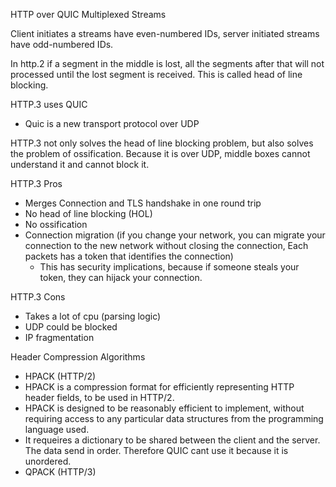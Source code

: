 HTTP over QUIC Multiplexed Streams

Client initiates a streams have even-numbered IDs, server initiated streams have odd-numbered IDs.


In http.2 if a segment in the middle is lost, all the segments after that will not processed until the lost segment is received. This is called head of line blocking.


HTTP.3 uses QUIC
- Quic is a new transport protocol over UDP

HTTP.3 not only solves the head of line blocking problem, but also solves the problem of ossification. Because it is over UDP, middle boxes cannot understand it and cannot block it.


HTTP.3 Pros
- Merges Connection and TLS handshake in one round trip
- No head of line blocking (HOL)
- No ossification
- Connection migration (if you change your network, you can migrate your connection to the new network without closing the connection, Each packets has a token that identifies the connection)
   - This has security implications, because if someone steals your token, they can hijack your connection.


HTTP.3 Cons
- Takes a lot of cpu (parsing logic)
- UDP could be blocked
- IP fragmentation

Header Compression Algorithms
- HPACK (HTTP/2)
 - HPACK is a compression format for efficiently representing HTTP header fields, to be used in HTTP/2.
 - HPACK is designed to be reasonably efficient to implement, without requiring access to any particular data structures from the programming language used.
 - It requeires a dictionary to be shared between the client and the server. The data send in order. Therefore QUIC cant use it because it is unordered.
- QPACK (HTTP/3)


